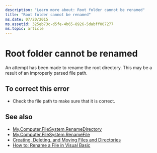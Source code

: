 ```yaml
---
description: "Learn more about: Root folder cannot be renamed"
title: "Root folder cannot be renamed"
ms.date: 07/20/2015
ms.assetid: 325eb73c-d5fe-4b65-8926-5dabff007277
ms.topic: article
---
```

# Root folder cannot be renamed

An attempt has been made to rename the root directory. This may be a result of an improperly parsed file path.  
  
## To correct this error  
  
- Check the file path to make sure that it is correct.  
  
## See also

- [My.Computer.FileSystem.RenameDirectory](xref:Microsoft.VisualBasic.MyServices.FileSystemProxy.RenameDirectory%2A)
- [My.Computer.FileSystem.RenameFile](xref:Microsoft.VisualBasic.MyServices.FileSystemProxy.RenameFile%2A)
- [Creating, Deleting, and Moving Files and Directories](../developing-apps/programming/drives-directories-files/creating-deleting-and-moving-files-and-directories.md)
- [How to: Rename a File in Visual Basic](../developing-apps/programming/drives-directories-files/how-to-rename-a-file.md)
